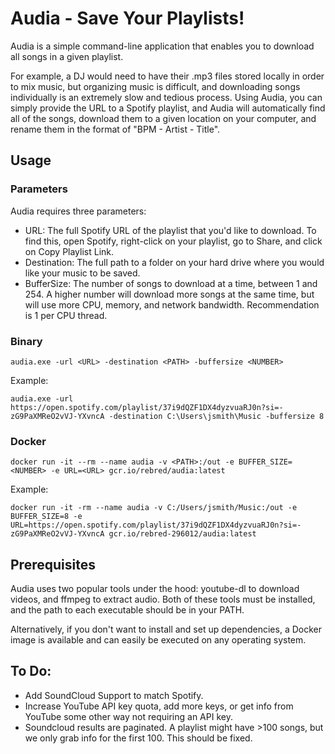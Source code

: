 # Audia - Save Your Playlists!
Audia is a simple command-line application that enables you to download all songs in a given playlist.

For example, a DJ would need to have their .mp3 files stored locally in order to mix music, but organizing music is difficult, and downloading songs individually is an extremely slow and tedious process. Using Audia, you can simply provide the URL to a Spotify playlist, and Audia will automatically find all of the songs, download them to a given location on your computer, and rename them in the format of "BPM - Artist - Title".

## Usage
### Parameters
Audia requires three parameters:
- URL: The full Spotify URL of the playlist that you'd like to download. To find this, open Spotify, right-click on your playlist, go to Share, and click on Copy Playlist Link.
- Destination: The full path to a folder on your hard drive where you would like your music to be saved.
- BufferSize: The number of songs to download at a time, between 1 and 254. A higher number will download more songs at the same time, but will use more CPU, memory, and network bandwidth. Recommendation is 1 per CPU thread.

### Binary
```
audia.exe -url <URL> -destination <PATH> -buffersize <NUMBER>
```
Example:
```
audia.exe -url https://open.spotify.com/playlist/37i9dQZF1DX4dyzvuaRJ0n?si=-zG9PaXMReO2vVJ-YXvncA -destination C:\Users\jsmith\Music -buffersize 8
```
### Docker
```
docker run -it --rm --name audia -v <PATH>:/out -e BUFFER_SIZE=<NUMBER> -e URL=<URL> gcr.io/rebred/audia:latest
```
Example:
```
docker run -it -rm --name audia -v C:/Users/jsmith/Music:/out -e BUFFER_SIZE=8 -e URL=https://open.spotify.com/playlist/37i9dQZF1DX4dyzvuaRJ0n?si=-zG9PaXMReO2vVJ-YXvncA gcr.io/rebred-296012/audia:latest
```

## Prerequisites
Audia uses two popular tools under the hood: youtube-dl to download videos, and ffmpeg to extract audio. Both of these tools must be installed, and the path to each executable should be in your PATH.

Alternatively, if you don't want to install and set up dependencies, a Docker image is available and can easily be executed on any operating system.


## To Do:
- Add SoundCloud Support to match Spotify.
- Increase YouTube API key quota, add more keys, or get info from YouTube some other way not requiring an API key.
- Soundcloud results are paginated. A playlist might have >100 songs, but we only grab info for the first 100. This should be fixed.